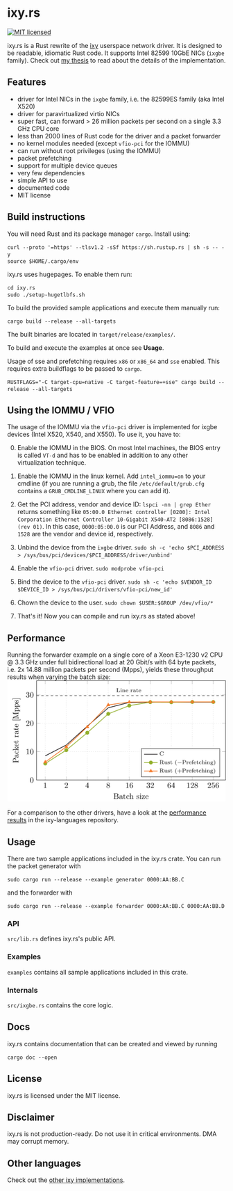 # ixy.rs
[![MIT licensed](https://img.shields.io/badge/license-MIT-blue.svg)](./LICENSE)

ixy.rs is a Rust rewrite of the [ixy](https://github.com/emmericp/ixy) userspace network driver.
It is designed to be readable, idiomatic Rust code.
It supports Intel 82599 10GbE NICs (`ixgbe` family).
Check out [my thesis](https://www.net.in.tum.de/fileadmin/bibtex/publications/theses/2018-ixy-rust.pdf) to read about the details of the implementation.

## Features

* driver for Intel NICs in the `ixgbe` family, i.e. the 82599ES family (aka Intel X520)
* driver for paravirtualized virtio NICs
* super fast, can forward > 26 million packets per second on a single 3.3 GHz CPU core
* less than 2000 lines of Rust code for the driver and a packet forwarder
* no kernel modules needed (except `vfio-pci` for the IOMMU)
* can run without root privileges (using the IOMMU)
* packet prefetching
* support for multiple device queues
* very few dependencies
* simple API to use
* documented code
* MIT license

## Build instructions

You will need Rust and its package manager `cargo`.
Install using:

```
curl --proto '=https' --tlsv1.2 -sSf https://sh.rustup.rs | sh -s -- -y
source $HOME/.cargo/env
```

ixy.rs uses hugepages. To enable them run:

```
cd ixy.rs
sudo ./setup-hugetlbfs.sh
```

To build the provided sample applications and execute them manually run:

```
cargo build --release --all-targets
```

The built binaries are located in `target/release/examples/`.

To build and execute the examples at once see **Usage**.

Usage of sse and prefetching requires `x86` or `x86_64` and `sse` enabled. This
requires extra buildflags to be passed to `cargo`.

```
RUSTFLAGS="-C target-cpu=native -C target-feature=+sse" cargo build --release --all-targets
```

## Using the IOMMU / VFIO
The usage of the IOMMU via the `vfio-pci` driver is implemented for ixgbe devices (Intel X520, X540, and X550).
To use it, you have to:

0. Enable the IOMMU in the BIOS.
	On most Intel machines, the BIOS entry is called `VT-d` and has to be enabled in addition to any other virtualization technique.

1. Enable the IOMMU in the linux kernel.
	Add `intel_iommu=on` to your cmdline (if you are running a grub, the file `/etc/default/grub.cfg` contains a `GRUB_CMDLINE_LINUX` where you can add it).

2. Get the PCI address, vendor and device ID:
	`lspci -nn | grep Ether` returns something like `05:00.0 Ethernet controller [0200]: Intel Corporation Ethernet Controller 10-Gigabit X540-AT2 [8086:1528] (rev 01)`.
	In this case, `0000:05:00.0` is our PCI Address, and `8086` and `1528` are the vendor and device id, respectively.

3. Unbind the device from the `ixgbe` driver.
	`sudo sh -c 'echo $PCI_ADDRESS > /sys/bus/pci/devices/$PCI_ADDRESS/driver/unbind'`

4. Enable the `vfio-pci` driver.
	`sudo modprobe vfio-pci`

5. Bind the device to the `vfio-pci` driver.
	`sudo sh -c 'echo $VENDOR_ID $DEVICE_ID > /sys/bus/pci/drivers/vfio-pci/new_id'`

6. Chown the device to the user.
	`sudo chown $USER:$GROUP /dev/vfio/*`

6. That's it!
	Now you can compile and run ixy.rs as stated above!

## Performance

Running the forwarder example on a single core of a Xeon E3-1230 v2 CPU @ 3.3 GHz under full bidirectional load at 20 Gbit/s with 64 byte packets, i.e. 2x 14.88 million packets per second (Mpps), yields these throughput results when varying the batch size:
![Performance with different batch sizes, CPU at 3.3 GHz](performance.png)

For a comparison to the other drivers, have a look at the [performance results](https://github.com/ixy-languages/ixy-languages#Performance) in the ixy-languages repository.

## Usage

There are two sample applications included in the ixy.rs crate.
You can run the packet generator with

```
sudo cargo run --release --example generator 0000:AA:BB.C 
```

and the forwarder with

```
sudo cargo run --release --example forwarder 0000:AA:BB.C 0000:AA:BB.D
```

### API

`src/lib.rs` defines ixy.rs's public API.

### Examples

`examples` contains all sample applications included in this crate.

### Internals

`src/ixgbe.rs` contains the core logic.

## Docs

ixy.rs contains documentation that can be created and viewed by running

```
cargo doc --open
```

## License

ixy.rs is licensed under the MIT license.

## Disclaimer

ixy.rs is not production-ready.
Do not use it in critical environments.
DMA may corrupt memory.

## Other languages

Check out the [other ixy implementations](https://github.com/ixy-languages).

